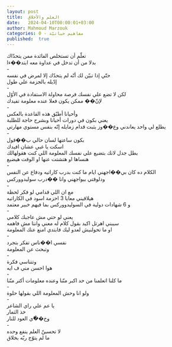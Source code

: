 ```yaml
---
layout: post
title:  العلم والأخلاق
date:   2024-04-10T00:00:01+03:00
author: Mahmoud Marzouk
categories: 0 - مفاهيم حياتيّة
published:  true
---
```

تعلّم أن تستخلص الفائدة ممن يتحدّاك\
بدلا من أن تدخل في عداوة معه ابتد��ءا\
-\
حتّي إذا تبيّن لك أنّه لم يتحدّك إلا لمرض في نفسه\
إدّيله بالجزمة علي طول\
-\
لكن لا تضع علي نفسك فرصة محاولة الاستفادة في الأوّل\
لإنّ�� ممكن يكون فعلا عنده معلومة تفيدك\
-\
وأحيانا أطبّق هذه القاعدة بالعكس\
يعني بكون في دورات أحيانا وبشرح حاجة للطلبة\
يطلع لي واحد يعاندني وع��وز يثبت قدام زمايله إنّه بنفس مستوي مهارتي\
-\
بكون ساعتها لسان حالي ب��قول\
اسكت يا غبي عشان افيدك\
بطل جدل لانك بتضيع علي نفسك المعلومة اللي كنت هقولهالك\
هنساها او هتشتت عنها او الوقت هيضيع\
-\
الكلام ده كان بي��اجهني ايام ما كنت بدرب كاراتيه ودفاع عن النفس\
ودلوقتي بيواجهني وانا ��درب سوليدووركس\
-\
مع ان اللي قدامي لو فكر لحظة\
هيلاقيني معايا 3 احزمة اسود في الكاراتيه\
و 6 شهادات دولية في السوليدووركس بما فيهم خبير معتمد\
-\
يعني لو حتي مش عاجبك كلامي\
سيبني اهرتل اكيد بقول كلام له معني وانتا مش فاهمه\
او ما تحولنيش لعدو ليك فابتدي امنع عنك المعلومة\
-\
نفسي ا��ناس تفكر بتجرد\
وتبحث عن المعلومة\
-\
وتتناسي فكرة\
هوا احسن مني ف ايه\
-\
ما كلنا اتعلمنا من حد اكبر منّنا وعنده معلومات أكتر منّنا\
-\
ولو انا وحش المعلومة اللي بقولها حلوة\
-\
يا عم علي راي الشاعر\
خذ الثمار\
وخ��ّي العود للنار\
-\
لا تحسبنّ العلم ينفع وحده\
ما لم يتوّج ربّه بخلاق
